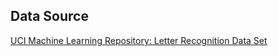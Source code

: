 ## Data Source

[UCI Machine Learning Repository: Letter Recognition Data Set](https://archive.ics.uci.edu/ml/datasets/Letter+Recognition)
